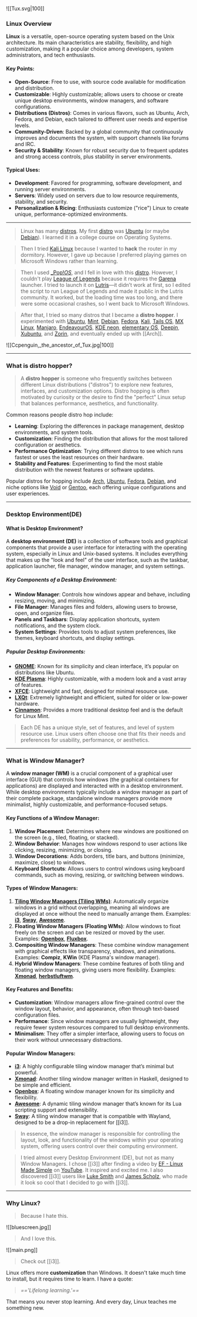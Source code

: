 ![[Tux.svg|100]] 
### **Linux Overview**

**Linux** is a versatile, open-source operating system based on the Unix architecture. Its main characteristics are stability, flexibility, and high customization, making it a popular choice among developers, system administrators, and tech enthusiasts.

#### Key Points:

- **Open-Source**: Free to use, with source code available for modification and distribution.
- **Customizable**: Highly customizable; allows users to choose or create unique desktop environments, window managers, and software configurations.
- **Distributions (Distros)**: Comes in various flavors, such as Ubuntu, Arch, Fedora, and Debian, each tailored to different user needs and expertise levels.
- **Community-Driven**: Backed by a global community that continuously improves and documents the system, with support channels like forums and IRC.
- **Security & Stability**: Known for robust security due to frequent updates and strong access controls, plus stability in server environments.

#### Typical Uses:

- **Development**: Favored for programming, software development, and running server environments.
- **Servers**: Widely used on servers due to low resource requirements, stability, and security.
- **Personalization & Ricing**: Enthusiasts customize ("rice") Linux to create unique, performance-optimized environments.
---
> Linux has many [distros](https://distrowatch.com/). My first [distro](https://distrowatch.com/) was [Ubuntu](https://ubuntu.com/) (or maybe [Debian](https://www.debian.org/)). I learned it in a college course on Operating Systems.

> Then I tried [Kali Linux](https://www.kali.org/) because I wanted to **hack** the router in my dormitory. However, I gave up because I preferred playing games on Microsoft Windows rather than learning.

> Then I used [_Pop!_OS_](https://pop.system76.com/), and I fell in love with this [distro](https://distrowatch.com/). However, I couldn't play [League of Legends](https://www.leagueoflegends.com/en-us/) because it requires the [Garena](https://www.garena.co.th/) launcher. I tried to launch it on [Lutris](https://lutris.net/)—it didn’t work at first, so I edited the script to run League of Legends and made it public in the Lutris community. It worked, but the loading time was too long, and there were some occasional crashes, so I went back to Microsoft Windows.

> After that, I tried so many distros that I became a **distro hopper**. I experimented with [Ubuntu](https://ubuntu.com/), [Mint](https://linuxmint.com/), [Debian](https://www.debian.org/), [Fedora](https://fedoraproject.org/), [Kali](https://www.kali.org/), [Tails OS](https://tails.net/), [MX Linux](https://mxlinux.org/), [Manjaro](https://manjaro.org/), [EndeavourOS](https://endeavouros.com/), [KDE neon](https://neon.kde.org/), [elementary OS](https://elementary.io/), [Deepin](https://www.deepin.org/index/en), [Xubuntu](https://xubuntu.org/), and [Zorin](https://zorin.com/os/), and eventually ended up with [[Arch]].

![[Ccpenguin,_the_ancestor_of_Tux.jpg|100]]

---
### What is distro hopper?

> A **distro hopper** is someone who frequently switches between different Linux distributions ("distros") to explore new features, interfaces, and customization options. Distro hopping is often motivated by curiosity or the desire to find the "perfect" Linux setup that balances performance, aesthetics, and functionality.

Common reasons people distro hop include:

- **Learning**: Exploring the differences in package management, desktop environments, and system tools.
- **Customization**: Finding the distribution that allows for the most tailored configuration or aesthetics.
- **Performance Optimization**: Trying different distros to see which runs fastest or uses the least resources on their hardware.
- **Stability and Features**: Experimenting to find the most stable distribution with the newest features or software updates.

Popular distros for hopping include [Arch](https://archlinux.org/), [Ubuntu](https://ubuntu.com/), [Fedora](https://fedoraproject.org/), [Debian](https://www.debian.org/), and niche options like [Void](https://voidlinux.org/) or [Gentoo](https://www.gentoo.org/), each offering unique configurations and user experiences.

---
### Desktop Environment(DE)

#### **What is Desktop Environment?**

A **desktop environment (DE)** is a collection of software tools and graphical components that provide a user interface for interacting with the operating system, especially in Linux and Unix-based systems. It includes everything that makes up the "look and feel" of the user interface, such as the taskbar, application launcher, file manager, window manager, and system settings.

##### Key Components of a Desktop Environment:

- **Window Manager**: Controls how windows appear and behave, including resizing, moving, and minimizing.
- **File Manager**: Manages files and folders, allowing users to browse, open, and organize files.
- **Panels and Taskbars**: Display application shortcuts, system notifications, and the system clock.
- **System Settings**: Provides tools to adjust system preferences, like themes, keyboard shortcuts, and display settings.

##### Popular Desktop Environments:

- **[GNOME](https://www.gnome.org/)**: Known for its simplicity and clean interface, it’s popular on distributions like Ubuntu.
- **[KDE Plasma](https://kde.org/plasma-desktop/)**: Highly customizable, with a modern look and a vast array of features.
- **[XFCE](https://xfce.org/)**: Lightweight and fast, designed for minimal resource use.
- **[LXQt](https://lxqt-project.org/)**: Extremely lightweight and efficient, suited for older or low-power hardware.
- **[Cinnamon](https://projects.linuxmint.com/cinnamon/)**: Provides a more traditional desktop feel and is the default for Linux Mint.

> Each DE has a unique style, set of features, and level of system resource use. Linux users often choose one that fits their needs and preferences for usability, performance, or aesthetics.

---
### What is Window Manager?

A **window manager (WM)** is a crucial component of a graphical user interface (GUI) that controls how windows (the graphical containers for applications) are displayed and interacted with in a desktop environment. While desktop environments typically include a window manager as part of their complete package, standalone window managers provide more minimalist, highly customizable, and performance-focused setups.

#### Key Functions of a Window Manager:

1. **Window Placement**: Determines where new windows are positioned on the screen (e.g., tiled, floating, or stacked).
2. **Window Behavior**: Manages how windows respond to user actions like clicking, resizing, minimizing, or closing.
3. **Window Decorations**: Adds borders, title bars, and buttons (minimize, maximize, close) to windows.
4. **Keyboard Shortcuts**: Allows users to control windows using keyboard commands, such as moving, resizing, or switching between windows.

#### Types of Window Managers:

1. **[Tiling Window Managers (Tiling WMs)](https://en.wikipedia.org/wiki/Tiling_window_manager)**: Automatically organize windows in a grid without overlapping, meaning all windows are displayed at once without the need to manually arrange them. Examples: **[i3](https://i3wm.org/)**, **[Sway](https://swaywm.org/)**, **[Awesome](https://awesomewm.org/)**.
2. **Floating Window Managers (Floating WMs)**: Allow windows to float freely on the screen and can be resized or moved by the user. Examples: [**Openbox**](http://openbox.org/), **[Fluxbox](http://fluxbox.org/)**.
3. **Compositing Window Managers**: These combine window management with graphical effects like transparency, shadows, and animations. Examples: **Compiz**, **KWin** (KDE Plasma's window manager).
4. **Hybrid Window Managers**: These combine features of both tiling and floating window managers, giving users more flexibility. Examples: **[Xmonad](https://xmonad.org/)**, **[herbstluftwm](https://herbstluftwm.org/)**.

#### Key Features and Benefits:

- **Customization**: Window managers allow fine-grained control over the window layout, behavior, and appearance, often through text-based configuration files.
- **Performance**: Since window managers are usually lightweight, they require fewer system resources compared to full desktop environments.
- **Minimalism**: They offer a simpler interface, allowing users to focus on their work without unnecessary distractions.

#### Popular Window Managers:

- **[i3](https://i3wm.org/)**: A highly configurable tiling window manager that’s minimal but powerful.
- **[Xmonad](https://xmonad.org/)**: Another tiling window manager written in Haskell, designed to be simple and efficient.
- [**Openbox**](http://openbox.org/): A floating window manager known for its simplicity and flexibility.
- **[Awesome](https://awesomewm.org/)**: A dynamic tiling window manager that’s known for its Lua scripting support and extensibility.
- **[Sway](https://swaywm.org/)**: A tiling window manager that is compatible with Wayland, designed to be a drop-in replacement for [[i3]].

> In essence, the window manager is responsible for controlling the layout, look, and functionality of the windows within your operating system, offering users control over their computing environment.

> I tried almost every Desktop Environment (DE), but not as many Window Managers. I chose [[i3]] after finding a video by [EF - Linux Made Simple](https://www.youtube.com/@eflinux) on [YouTube](https://www.youtube.com/). It inspired and excited me. I also discovered [[i3]] users like [Luke Smith](https://www.youtube.com/@LukeSmithxyz) and [James Scholz](https://www.youtube.com/@JamesScholz), who made it look so cool that I decided to go with [[i3]].

---
### Why Linux?

> Because I hate this.

![[bluescreen.jpg]]

> And I love this.

![[main.png]]

> Check out [[i3]].

Linux offers more **customization** than Windows. It doesn't take much time to install, but it requires time to learn. I have a quote:

> *=='Lifelong learning.'==*

That means you never stop learning. And every day, Linux teaches me something new.